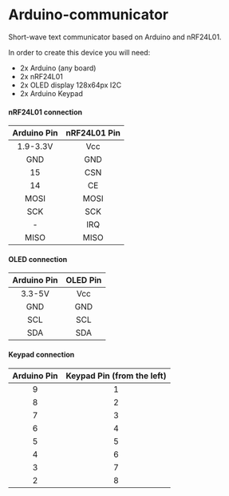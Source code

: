 # Arduino-communicator
Short-wave text communicator based on Arduino and nRF24L01.

In order to create this device you will need:
- 2x Arduino (any board)
- 2x nRF24L01
- 2x OLED display 128x64px I2C
- 2x Arduino Keypad

#### nRF24L01 connection
|Arduino Pin|nRF24L01 Pin|
|:-:|:-:|
|1.9-3.3V|Vcc|
|GND|GND|
|15|CSN|
|14|CE|
|MOSI|MOSI|
|SCK|SCK|
|-|IRQ|
|MISO|MISO|

#### OLED connection
|Arduino Pin|OLED Pin|
|:-:|:-:|
|3.3-5V|Vcc|
|GND|GND|
|SCL|SCL|
|SDA|SDA|

#### Keypad connection
|Arduino Pin|Keypad Pin (from the left)|
|:-:|:-:|
|9|1|
|8|2|
|7|3|
|6|4|
|5|5|
|4|6|
|3|7|
|2|8|

